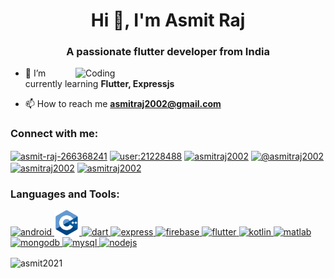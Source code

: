 <h1 align="center">Hi 👋, I'm Asmit Raj</h1>
<h3 align="center">A passionate flutter developer from India</h3>
<img align="right" alt="Coding" width="400" src="https://cdn.dribbble.com/users/1162077/screenshots/3848914/programmer.gif">

- 🌱 I’m currently learning **Flutter, Expressjs**

- 📫 How to reach me **asmitraj2002@gmail.com**

<h3 align="left">Connect with me:</h3>
<p align="left">
<a href="https://linkedin.com/in/asmit-raj-266368241" target="blank"><img align="center" src="https://vectorwiki.com/images/rmxYg__linkedin-icon.svg" alt="asmit-raj-266368241" height="30" width="40" /></a>
<a href="https://stackoverflow.com/users/user:21228488" target="blank"><img align="center" src="https://vectorwiki.com/images/5Iwbw__stack-overflow.svg" alt="user:21228488" height="30" width="40" /></a>
<a href="https://www.codechef.com/users/asmitraj2002" target="blank"><img align="center" src="https://cdn.jsdelivr.net/npm/simple-icons@3.1.0/icons/codechef.svg" alt="asmitraj2002" height="30" width="40" /></a>
<a href="https://www.hackerrank.com/@asmitraj2002" target="blank"><img align="center" src="https://vectorwiki.com/images/gfcQJ__hackerrank.svg" alt="@asmitraj2002" height="30" width="40" /></a>
<a href="https://www.leetcode.com/asmitraj2002" target="blank"><img align="center" src="https://iconape.com/wp-content/png_logo_vector/leetcode-logo-white-no-text.png" alt="asmitraj2002" height="30" width="40" /></a>
<a href="https://auth.geeksforgeeks.org/user/asmitraj2002" target="blank"><img align="center" src="https://raw.githubusercontent.com/rahuldkjain/github-profile-readme-generator/master/src/images/icons/Social/geeks-for-geeks.svg" alt="asmitraj2002" height="30" width="40" /></a>
</p>

<h3 align="left">Languages and Tools:</h3>
<p align="left"> <a href="https://developer.android.com" target="_blank" rel="noreferrer"> <img src="https://www.vectorlogo.zone/logos/android/android-official.svg" alt="android" width="40" height="40"/> </a> <a href="https://www.w3schools.com/cpp/" target="_blank" rel="noreferrer"> <img src="https://raw.githubusercontent.com/devicons/devicon/master/icons/cplusplus/cplusplus-original.svg" alt="cplusplus" width="40" height="40"/> </a> <a href="https://dart.dev" target="_blank" rel="noreferrer"> <img src="https://www.vectorlogo.zone/logos/dartlang/dartlang-icon.svg" alt="dart" width="40" height="40"/> </a> <a href="https://expressjs.com" target="_blank" rel="noreferrer"> <img src="https://www.vectorlogo.zone/logos/expressjs/expressjs-icon.svg" alt="express" width="40" height="40"/> </a> <a href="https://firebase.google.com/" target="_blank" rel="noreferrer"> <img src="https://www.vectorlogo.zone/logos/firebase/firebase-icon.svg" alt="firebase" width="40" height="40"/> </a> <a href="https://flutter.dev" target="_blank" rel="noreferrer"> <img src="https://www.vectorlogo.zone/logos/flutterio/flutterio-icon.svg" alt="flutter" width="40" height="40"/> </a> <a href="https://kotlinlang.org" target="_blank" rel="noreferrer"> <img src="https://www.vectorlogo.zone/logos/kotlinlang/kotlinlang-icon.svg" alt="kotlin" width="40" height="40"/> </a> <a href="https://www.mathworks.com/" target="_blank" rel="noreferrer"> <img src="https://upload.wikimedia.org/wikipedia/commons/2/21/Matlab_Logo.png" alt="matlab" width="40" height="40"/> </a> <a href="https://www.mongodb.com/" target="_blank" rel="noreferrer"> <img src="https://www.vectorlogo.zone/logos/mongodb/mongodb-icon.svg" alt="mongodb" width="40" height="40"/> </a> <a href="https://www.mysql.com/" target="_blank" rel="noreferrer"> <img src="https://brandeps.com/logo-download/M/MySQL-logo-vector-01.svg" alt="mysql" width="40" height="40"/> </a> <a href="https://nodejs.org" target="_blank" rel="noreferrer"> <img src="https://brandeps.com/icon-download/N/Nodejs-small-icon-vector-01.svg" alt="nodejs" width="40" height="40"/> </a> </p>

<p><img align="center" src="https://github-readme-stats.vercel.app/api/top-langs?username=asmit2021&show_icons=true&locale=en&layout=compact" alt="asmit2021" /></p>
